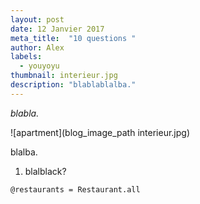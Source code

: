 ```yaml
---
layout: post
date: 12 Janvier 2017
meta_title:  "10 questions "
author: Alex
labels:
  - youyoyu
thumbnail: interieur.jpg
description: "blablablalba."
---
```


*blabla.*

![apartment](blog_image_path interieur.jpg)

blalba.


1. blalblack?

```@restaurants = Restaurant.all```
